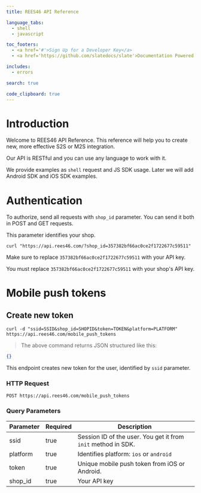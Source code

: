 ```yaml
---
title: REES46 API Reference

language_tabs:
  - shell
  - javascript

toc_footers:
  - <a href='#'>Sign Up for a Developer Key</a>
  - <a href='https://github.com/slatedocs/slate'>Documentation Powered by Slate</a>

includes:
  - errors

search: true

code_clipboard: true
---
```


# Introduction

Welcome to REES46 API Reference. This reference will help you to create new, more effective S2S or M2S integration.

Our API is RESTful and you can use any language to work with it.

We provide examples as `shell` request and JS SDK usage. Later we will add Android SDK and iOS SDK examples.

# Authentication

To authorize, send all requests with `shop_id` parameter. You can send it both in POST and GET requests. 

This parameter identifies your shop.

```shell
curl "https://api.rees46.com/?shop_id=357382bf66ac0ce2f1722677c59511"
```

Make sure to replace `357382bf66ac0ce2f1722677c59511` with your API key.

<aside class="notice">
You must replace <code>357382bf66ac0ce2f1722677c59511</code> with your shop's API key.
</aside>

# Mobile push tokens

## Create new token

```shell
curl -d "ssid=SSID&shop_id=SHOPID&token=TOKEN&platform=PLATFORM" https://api.rees46.com/mobile_push_tokens
```

> The above command returns JSON structured like this:

```json
{}
```

This endpoint creates new token for the user, identified by `ssid` parameter.

### HTTP Request

`POST https://api.rees46.com/mobile_push_tokens`

### Query Parameters

Parameter | Required | Description
--------- | ------- | -----------
ssid | true | Session ID of the user. You get it from `init` method in SDK.
platform | true | Identifies platform: `ios` or `android`
token | true | Unique mobile push token from iOS or Android.
shop_id | true | Your API key

